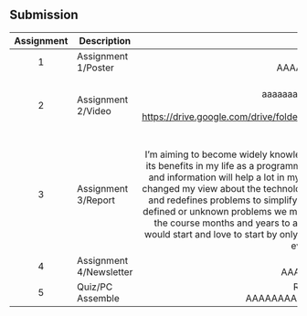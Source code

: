 ## Submission
| Assignment | Description  | Reflection |
| :-----: |  ------ | :-----: | 
| 1 | Assignment 1/Poster | Reflection 1 <br> AAAAAAAAAAAAAAA.| 
| 2 | Assignment 2/Video | Reflection 2 <br>      aaaaaaaaaaaaaaaaaaaaaaaaa           <br> Video Link <br> https://drive.google.com/drive/folders/1Dq5C8PDExWydHJ8A3ihGCFXFyW6USKns?usp=sharing |
| 3 | Assignment 3/Report | Reflection 3 <br>    I’m aiming to become widely knowledgeable about the basics of design thinking and its benefits in my life as a programmer. Also being knowledgeable about technology and information will help a lot in my daily life activities. Design Thinking has greatly changed my view about the technological world we live in today and how it deals with and redefines problems to simplify and understand it, mostly useful for tackling ill-defined or unknown problems we may encounter today. I plan to improve myself over the course months and years to able to reach my goals as a software engineer. I would start and love to start by only focusing on Programming and their supersets to evolve my skills.| 
| 4 | Assignment 4/Newsletter | Reflection 4 <br>   AAAAAAAAAAAAAA         |
| 5 | Quiz/PC Assemble | Reflection Quiz <br> AAAAAAAAAAAAAAAAAAAAAAAAA|
